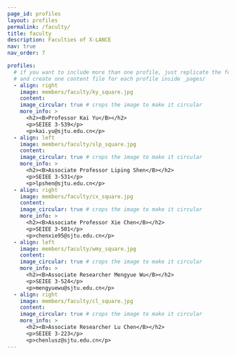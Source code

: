 ```yaml
---
page_id: profiles
layout: profiles
permalink: /faculty/
title: faculty
description: Faculties of X-LANCE
nav: true
nav_order: 7

profiles:
  # if you want to include more than one profile, just replicate the following block
  # and create one content file for each profile inside _pages/
  - align: right
    image: members/faculty/ky_square.jpg
    content:
    image_circular: true # crops the image to make it circular
    more_info: >
      <h2><B>Professor Kai Yu</B></h2>
      <p>SEIEE 3-539</p>
      <p>kai.yu@sjtu.edu.cn</p>
  - align: left
    image: members/faculty/slp_square.jpg
    content:
    image_circular: true # crops the image to make it circular
    more_info: >
      <h2><B>Associate Professor Liping Shen</B></h2>
      <p>SEIEE 3-531</p>
      <p>lpshen@sjtu.edu.cn</p>
  - align: right
    image: members/faculty/cx_square.jpg
    content:
    image_circular: true # crops the image to make it circular
    more_info: >
      <h2><B>Associate Professor Xie Chen</B></h2>
      <p>SEIEE 3-501</p>
      <p>chenxie95@sjtu.edu.cn</p>
  - align: left
    image: members/faculty/wmy_square.jpg
    content:
    image_circular: true # crops the image to make it circular
    more_info: >
      <h2><B>Associate Researcher Mengyue Wu</B></h2>
      <p>SEIEE 3-524</p>
      <p>mengyuewu@sjtu.edu.cn</p>
  - align: right
    image: members/faculty/cl_square.jpg
    content:
    image_circular: true # crops the image to make it circular
    more_info: >
      <h2><B>Associate Researcher Lu Chen</B></h2>
      <p>SEIEE 3-223</p>
      <p>chenlusz@sjtu.edu.cn</p>
---
```

